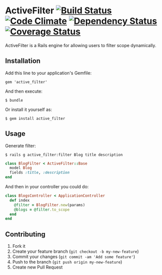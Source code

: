 # ActiveFilter [![Build Status](https://travis-ci.org/tnakamura/active_filter.png?branch=master)](https://travis-ci.org/tnakamura/active_filter) [![Code Climate](https://codeclimate.com/github/tnakamura/active_filter.png)](https://codeclimate.com/github/tnakamura/active_filter) [![Dependency Status](https://gemnasium.com/tnakamura/active_filter.png)](https://gemnasium.com/tnakamura/active_filter) [![Coverage Status](https://coveralls.io/repos/tnakamura/active_filter/badge.png?branch=master)](https://coveralls.io/r/tnakamura/active_filter)

ActiveFilter is a Rails engine for allowing users to filter scope dynamically.

## Installation

Add this line to your application's Gemfile:

    gem 'active_filter'

And then execute:

    $ bundle

Or install it yourself as:

    $ gem install active_filter 

## Usage

Generate filter:

    $ rails g active_filter:filter Blog title description

```ruby
class BlogFilter < ActiveFilter::Base
  model Blog
  fields :title, :description
end
```

And then in your controller you could do:

```ruby
class BlogsController < ApplicationController
  def index
    @filter = BlogFilter.new(params)
    @blogs = @filter.to_scope
  end
end
```

## Contributing

1. Fork it
2. Create your feature branch (`git checkout -b my-new-feature`)
3. Commit your changes (`git commit -am 'Add some feature'`)
4. Push to the branch (`git push origin my-new-feature`)
5. Create new Pull Request


